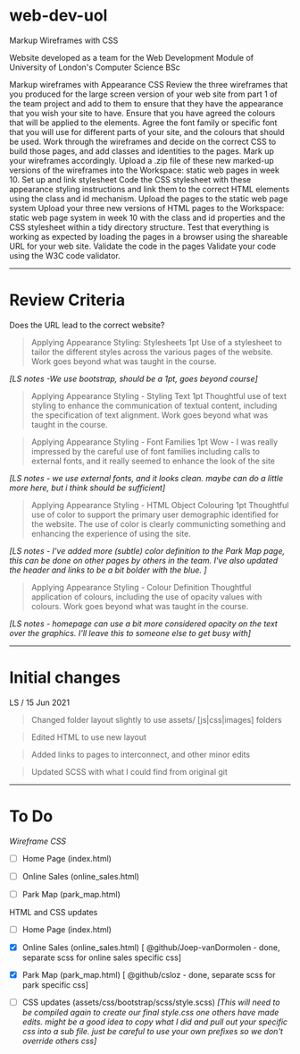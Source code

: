 # web-dev-uol
Markup Wireframes with CSS


Website developed as a team for the Web Development Module of University of London's Computer Science BSc

Markup wireframes with Appearance CSS
Review the three wireframes that you produced for the large screen version of your web site from part 1 of the team project and add to them to ensure that they have the appearance that you wish your site to have. Ensure that you have agreed the colours that will be applied to the elements. Agree the font family or specific font that you will use for different parts of your site, and the colours that should be used.
Work through the wireframes and decide on the correct CSS to build those pages, and add classes and identities to the pages. Mark up your wireframes accordingly. Upload a .zip file of these new marked-up versions of the wireframes into the Workspace: static web pages in week 10.
Set up and link stylesheet
Code the CSS stylesheet with these appearance styling instructions and link them to the correct HTML elements using the class and id mechanism.
Upload the pages to the static web page system
Upload your three new versions of HTML pages to the Workspace: static web page system in week 10 with the class and id properties and the CSS stylesheet within a tidy directory structure. Test that everything is working as expected by loading the pages in a browser using the shareable URL for your web site.
Validate the code in the pages
Validate your code using the W3C code validator.


---------

# Review Criteria
Does the URL lead to the correct website?

>Applying Appearance Styling: Stylesheets  1pt
>Use of a stylesheet to tailor the different styles across the various pages of the website.
>Work goes beyond what was taught in the course.

*[LS notes -We use bootstrap, should be a 1pt, goes beyond course]*

 
>Applying Appearance Styling - Styling Text 1pt
>Thoughtful use of text styling to enhance the communication of textual content, including the specification of text alignment. Work goes beyond what was taught in the course.  

>Applying Appearance Styling - Font Families 1pt
>Wow - I was really impressed by the careful use of font families including calls to external fonts, and it really seemed to enhance the look of the site

*[LS notes - we use external fonts, and it looks clean. maybe can do a little more here, but i think should be sufficient]*

>Applying Appearance Styling - HTML Object Colouring 1pt
>Thoughtful use of color to support the primary user demographic identified for the website.
>The use of color is clearly communicting something and enhancing the experience of using the site.

*[LS notes - I've added more (subtle) color definition to the Park Map page, this can be done on other pages by others in the team.
I've also updated the header and links to be a bit bolder with the blue. ]*

>Applying Appearance Styling - Colour Definition
>Thoughtful application of colours, including the use of opacity values with colours.
>Work goes beyond what was taught in the course.

*[LS notes - homepage can use a bit more considered opacity on the text over the graphics. I'll leave this to someone else to get busy with]*


---------

# Initial changes 

LS / 15 Jun 2021

>Changed folder layout slightly to use assets/ [js|css|images] folders

>Edited HTML to use new layout

>Added links to pages to interconnect, and other minor edits

>Updated SCSS with what I could find from original git


---------

# To Do
*Wireframe CSS*

- [ ] Home Page (index.html)
- [ ] Online Sales (online_sales.html)
- [ ] Park Map (park_map.html)


HTML and CSS updates 

- [ ] Home Page (index.html)
- [x] Online Sales (online_sales.html) [ @github/Joep-vanDormolen - done, separate scss for online sales specific css]
- [x] Park Map (park_map.html)  [ @github/csloz - done, separate scss for park specific css]

- [ ] CSS updates (assets/css/bootstrap/scss/style.scss) 
*[This will need to be compiled again to create our final style.css one others have made edits.  might be a good idea to copy what I did and pull out your specific css into a sub file.  just be careful to use your own prefixes so we don't override others css]*


